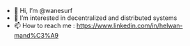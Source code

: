 - 👋 Hi, I’m @wanesurf
- 👀 I’m interested in decentralized and distributed systems
- 📫 How to reach me : https://www.linkedin.com/in/helwan-mand%C3%A9

